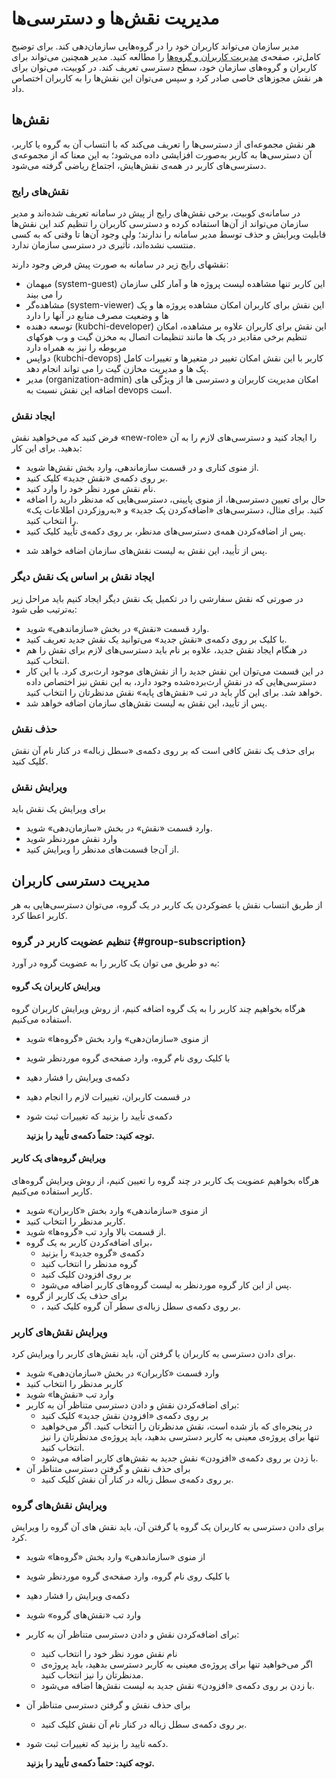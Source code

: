 # مدیریت نقش‌ها و دسترسی‌ها

مدیر سازمان می‌تواند کاربران خود را در گروه‌هایی سازمان‌دهی کند.
برای توضیح کامل‌تر،‌ صفحه‌ی [مدیریت کاربران و گروه‌ها](../manage-user/) را مطالعه کنید.
مدیر همچنین می‌تواند برای کاربران و گروه‌های سازمان خود، سطح دسترسی تعریف کند.
در کوبیت، می‌توان برای هر نقش مجوزهای خاصی صادر کرد و سپس می‌توان این نقش‌ها را به کاربران اختصاص داد.

## نقش‌ها

هر نقش مجموعه‌ای از دسترسی‌ها را تعریف می‌کند که با انتساب آن به گروه یا کاربر، آن دسترسی‌ها به کاربر به‌صورت افزایشی داده می‌شود؛ به این معنا که از مجموعه‌ی دسترسی‌های کاربر در همه‌ی نقش‌هایش، اجتماع ریاضی گرفته می‌شود.

### نقش‌های رایج

در سامانه‌ی کوبیت، برخی نقش‌های رایج از پیش در سامانه تعریف شده‌اند و مدیر سازمان می‌تواند از آن‌ها استفاده کرده و دسترسی کاربران را تنظیم کند
این نقش‌ها قابلیت ویرایش و حذف توسط مدیر سامانه را ندارند؛ ولی وجود آن‌ها تا وقتی که به کسی منتسب نشده‌اند، تأثیری در دسترسی سازمان ندارد.

نقشهای رایج زیر در سامانه به صورت پیش فرض وجود دارند:

- میهمان (system-guest)
  این کاربر تنها مشاهده لیست پروژه ها و آمار کلی سازمان را می بیند
- مشاهده‌گر (system-viewer)
  این نقش برای کاربران امکان مشاهده پروژه ها و پک ها و وضعیت مصرف منابع در آنها را دارد
- توسعه دهنده (kubchi-developer)
  این نقش برای کاربران علاوه بر مشاهده، امکان تنظیم برخی مقادیر در پک ها مانند تنظیمات اتصال به مخزن گیت و وب هوکهای مربوطه را نیز به همراه دارد
- دواپس (kubchi-devops)
  کاربر با این نقش امکان تغییر در متغیرها و تغییرات کامل پک ها و مدیریت مخازن گیت را می تواند انجام دهد.
- مدیر (organization-admin)
  امکان مدیریت کاربران و دسترسی ها از ویژگی های اضافه این نقش نسبت به devops است.

### ایجاد نقش

فرض کنید که می‌خواهید نقش‌ «new-role» را ایجاد کنید و دسترسی‌های لازم را به آن بدهید. برای این کار:

- از منوی کناری و در قسمت سازماندهی، وارد بخش نقش‌ها شوید.
- بر روی دکمه‌ی «نقش جدید» کلیک کنید.
- نام نقش مورد نظر خود را وارد کنید.
- حال برای تعیین دسترسی‌ها، از منوی پایینی، دسترسی‌هایی که مدنظر دارید را اضافه کنید.
  برای مثال، دسترسی‌های «اضافه‌کردن پک جدید» و «به‌روزکردن اطلاعات پک» را انتخاب کنید.
- پس از اضافه‌کردن همه‌ی دسترسی‌های مدنظر، بر روی دکمه‌ی تأیید کلیک کنید.

* پس از تأیید، این نقش به لیست نقش‌های سازمان اضافه خواهد شد.

### ایجاد نقش بر اساس یک نقش دیگر

در صورتی که نقش‌ سفارشی را در تکمیل یک نقش دیگر ایجاد کنیم باید مراحل زیر به‌ترتیب طی شود:

- وارد قسمت «نقش» در بخش «سازماندهی» شوید.
- با کلیک بر روی دکمه‌ی «نقش جدید» می‌توانید یک نقش جدید تعریف کنید.
- در هنگام ایجاد نقش جدید، علاوه بر نام باید دسترسی‌های لازم برای نقش‌ را هم انتخاب کنید.
- در این قسمت می‌توان این نقش جدید را از نقش‌های موجود ارث‌بری کرد. با این کار دسترسی‌هایی که در نقشِ ارث‌برده‌شده وجود دارد، به این نقش نیز اختصاص داده خواهد شد.
  برای این کار باید در تب «نقش‌های پایه» نقش مدنظرتان را انتخاب کنید.
- پس از تأیید، این نقش به لیست نقش‌های سازمان اضافه خواهد شد.

### حذف نقش

برای حذف یک نقش کافی است که بر روی دکمه‌ی «سطل زباله» در کنار نام آن نقش کلیک کنید.

### ویرایش نقش

برای ویرایش یک نقش باید

- وارد قسمت «نقش» در بخش «سازمان‌دهی» شوید.
- وارد نقش موردنظر شوید
- از آن‌جا قسمت‌های مدنظر را ویرایش کنید.

## مدیریت دسترسی کاربران

از طریق انتساب نقش یا عضوکردن یک کاربر در یک گروه، می‌توان دسترسی‌هایی به هر کاربر اعطا کرد.

### تنظیم عضویت کاربر در گروه {#group-subscription}

به دو طریق می توان یک کاربر را به عضویت گروه در آورد:

#### ویرایش کاربران یک گروه

هرگاه بخواهیم چند کاربر را به یک گروه اضافه کنیم، از روش ویرایش کاربران گروه استفاده می‌کنیم.

- از منوی «سازمان‌دهی» وارد بخش «گروه‌ها» شوید
- با کلیک روی نام گروه، وارد صفحه‌ی گروه موردنظر شوید
- دکمه‌ی ویرایش را فشار دهید
- در قسمت کاربران،‌ تغییرات لازم را انجام دهید
- دکمه‌ی تأیید را بزنید که تغییرات ثبت شود

  **توجه کنید: حتماً دکمه‌ی تأیید را بزنید.**

#### ویرایش گروه‌های یک کاربر

هرگاه بخواهیم عضویت یک کاربر در چند گروه را تعیین کنیم، از روش ویرایش گروه‌های کاربر استفاده می‌کنیم.

- از منوی «سازماندهی» وارد بخش «کاربران» شوید
- کاربر مدنظر را انتخاب کنید.
- از قسمت بالا وارد تب «گروه‌ها»‌ شوید.
- برای اضافه‌کردن کاربر به یک گروه،
  - دکمه‌ی «گروه جدید» را بزنید
  - گروه مدنظر را انتخاب کنید
  - بر روی افزودن کلیک کنید
  - پس از این کار گروه موردنظر به لیست گروه‌های کاربر اضافه می‌شود.
- برای حذف یک کاربر از گروه
  - ، بر روی دکمه‌ی سطل زباله‌ی سطر آن گروه کلیک کنید.

### ویرایش نقش‌های کاربر

برای دادن دسترسی به کاربران یا گرفتن آن، باید نقش‌های کاربر را ویرایش کرد.

- وارد قسمت «کاربران» در بخش «سازمان‌دهی» شوید
- کاربر مدنظر را انتخاب کنید
- وارد تب «نقش‌ها» شوید
- برای اضافه‌کردن نقش و دادن دسترسی متناظر آن به کاربر:
  - بر روی دکمه‌ی «افزودن نقش جدید» کلیک کنید
  - در پنجره‌‌ای که باز شده است، نقش مدنظرتان را انتخاب کنید.
    اگر می‌خواهید تنها برای پروژه‌ی معینی به کاربر دسترسی بدهید، باید پروژه‌ی مدنظرتان را نیز انتخاب کنید.
  - با زدن بر روی دکمه‌ی «افزودن» نقش جدید به نقش‌های کاربر اضافه می‌شود.
- برای حذف نقش و گرفتن دسترسی متناظر آن
  - بر روی دکمه‌ی سطل زباله‌ در کنار آن نقش کلیک کنید.

### ویرایش نقش‌های گروه

برای دادن دسترسی به کاربران یک گروه یا گرفتن آن، باید نقش های آن گروه را ویرایش کرد.

- از منوی «سازماندهی» وارد بخش «گروه‌ها» شوید
- با کلیک روی نام گروه، وارد صفحه‌ی گروه موردنظر شوید
- دکمه‌ی ویرایش را فشار دهید
- وارد تب «نقش‌های گروه» شوید
- برای اضافه‌کردن نقش و دادن دسترسی متناظر آن به کاربر:
  - نام نقش مورد نظر خود را انتخاب کنید
  - اگر می‌خواهید تنها برای پروژه‌ی معینی به کاربر دسترسی بدهید، باید پروژه‌ی مدنظرتان را نیز انتخاب کنید.
  - با زدن بر روی دکمه‌ی «افزودن» نقش جدید به لیست نقش‌ها اضافه می‌شود.
- برای حذف نقش و گرفتن دسترسی متناظر آن
  - بر روی دکمه‌ی سطل زباله‌ در کنار نام آن نقش کلیک کنید.
- دکمه تایید را بزنید که تغییرات ثبت شود.

  **توجه کنید: حتماً دکمه‌ی تأیید را بزنید.**
